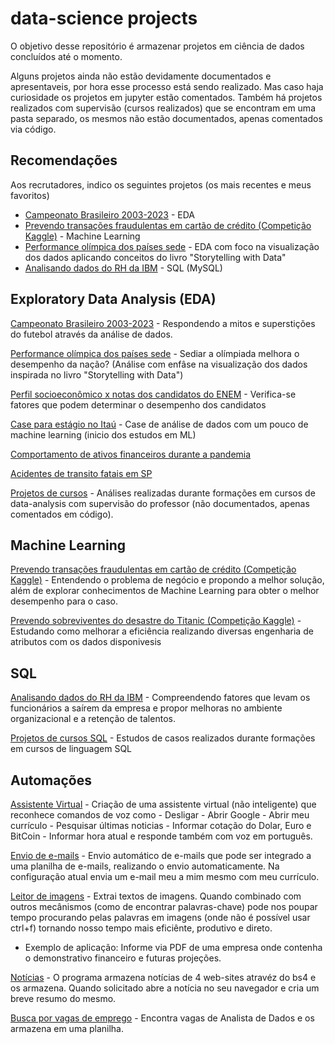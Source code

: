 # data-science projects

O objetivo desse repositório é armazenar projetos em ciência de dados concluídos até o momento. 

Alguns projetos ainda não estão devidamente documentados e apresentaveis, por hora esse processo está sendo realizado. Mas caso haja curiosidade os projetos em jupyter estão comentados.
Também há projetos realizados com supervisão (cursos realizados) que se encontram em uma pasta separado, os mesmos não estão documentados, apenas comentados via código. 

## Recomendações

Aos recrutadores, indico os seguintes projetos (os mais recentes e meus favoritos)

* [Campeonato Brasileiro 2003-2023](https://github.com/lucasarauj0h/data-science/tree/main/analises/campeonato_brasileiro) - EDA
* [Prevendo transações fraudulentas em cartão de crédito (Competição Kaggle)](https://github.com/lucasarauj0h/data-science/tree/main/analises/credit_fraud) - Machine Learning
* [Performance olímpica dos países sede](https://github.com/lucasarauj0h/data-science/tree/main/analises/olympics_perfomances) - EDA com foco na visualização dos dados aplicando conceitos do livro "Storytelling with Data"
* [Analisando dados do RH da IBM](https://github.com/lucasarauj0h/data-science/tree/main/sql/projeto-sql-rh) - SQL (MySQL)

## Exploratory Data Analysis (EDA) 

[Campeonato Brasileiro 2003-2023](https://github.com/lucasarauj0h/data-science/tree/main/analises/campeonato_brasileiro) - Respondendo a mitos e superstições do futebol através da análise de dados.

[Performance olímpica dos países sede](https://github.com/lucasarauj0h/data-science/tree/main/analises/olympics_perfomances) - Sediar a olímpiada melhora o desempenho da nação? (Análise com enfâse na visualização dos dados inspirada no livro "Storytelling with Data")

[Perfil socioeconômico x notas dos candidatos do ENEM](https://github.com/lucasarauj0h/data-science/tree/main/analises/enem_socioeconomico) - Verifica-se fatores que podem determinar o desempenho dos candidatos

[Case para estágio no Itaú](https://github.com/lucasarauj0h/case-itau) - Case de análise de dados com um pouco de machine learning (inicio dos estudos em ML)

[Comportamento de ativos financeiros durante a pandemia](https://github.com/lucasarauj0h/data-science/tree/main/analises/ativos_durante_pandemia)

[Acidentes de transito fatais em SP](https://github.com/lucasarauj0h/data-science/tree/main/analises/acidentes_fatais_sp)

[Projetos de cursos](https://github.com/lucasarauj0h/data-science/tree/main/analises/projetos_de_cursos) - Análises realizadas durante formações em cursos de data-analysis com supervisão do professor (não documentados, apenas comentados em código).

## Machine Learning 

[Prevendo transações fraudulentas em cartão de crédito (Competição Kaggle)](https://github.com/lucasarauj0h/data-science/tree/main/analises/credit_fraud) - Entendendo o problema de negócio e propondo a melhor solução, além de explorar conhecimentos de Machine Learning para obter o melhor desempenho para o caso. 

[Prevendo sobreviventes do desastre do Titanic (Competição Kaggle)](https://github.com/lucasarauj0h/titanic-previsao) - Estudando como melhorar a eficiência realizando diversas engenharia de atributos com os dados disponivesis

## SQL

[Analisando dados do RH da IBM](https://github.com/lucasarauj0h/data-science/tree/main/sql/projeto-sql-rh) - Compreendendo fatores que levam os funcionários a saírem da empresa e propor melhoras no ambiente organizacional e a retenção de talentos.

[Projetos de cursos SQL](https://github.com/lucasarauj0h/data-science/tree/main/sql/sql-aulas) - Estudos de casos realizados durante formações em cursos de linguagem SQL

## Automações

[Assistente Virtual](https://github.com/lucasarauj0h/data-science/tree/main/automacoes/AssistenteVirtual) - Criação de uma assistente virtual (não inteligente) que reconhece comandos de voz como - Desligar - Abrir Google - Abrir meu currículo - Pesquisar últimas noticias - Informar cotação do Dolar, Euro e BitCoin - Informar hora atual e responde também com voz em português. 

[Envio de e-mails](https://github.com/lucasarauj0h/data-science/tree/main/automacoes/envio-emails) - Envio automático de e-mails que pode ser integrado a uma planilha de e-mails, realizando o envio automaticamente. Na configuração atual envia um e-mail meu a mim mesmo com meu currículo. 

[Leitor de imagens](https://github.com/lucasarauj0h/data-science/tree/main/automacoes/leitor-de-imagens) - Extrai textos de imagens. Quando combinado com outros mecânismos (como de encontrar palavras-chave) pode nos poupar tempo procurando pelas palavras em imagens (onde não é possível usar ctrl+f) tornando nosso tempo mais eficiênte, produtivo e direto. 
* Exemplo de aplicação: Informe via PDF de uma empresa onde contenha o demonstrativo financeiro e futuras projeções.

[Notícias](https://github.com/lucasarauj0h/data-science/tree/main/automacoes/noticias) - O programa armazena notícias de 4 web-sites atravéz do bs4 e os armazena. Quando solicitado abre a notícia no seu navegador e cria um breve resumo do mesmo. 

[Busca por vagas de emprego](https://github.com/lucasarauj0h/data-science/tree/main/automacoes/WebScraping_API) - Encontra vagas de Analista de Dados e os armazena em uma planilha.

